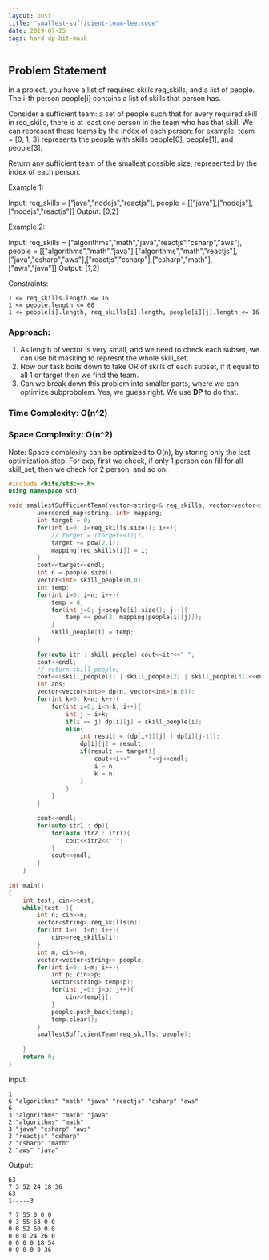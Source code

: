 ```yaml
---
layout: post
title: "smallest-sufficient-team-leetcode"
date: 2019-07-25
tags: hard dp bit-mask
---
```


## Problem Statement
In a project, you have a list of required skills req_skills, and a list of people.  The i-th person people[i] contains a list of skills that person has.

Consider a sufficient team: a set of people such that for every required skill in req_skills, there is at least one person in the team who has that skill.  We can represent these teams by the index of each person: for example, team = [0, 1, 3] represents the people with skills people[0], people[1], and people[3].

Return any sufficient team of the smallest possible size, represented by the index of each person.


Example 1:

Input: req_skills = ["java","nodejs","reactjs"], people = [["java"],["nodejs"],["nodejs","reactjs"]]
Output: [0,2]

Example 2:

Input: req_skills = ["algorithms","math","java","reactjs","csharp","aws"], people = [["algorithms","math","java"],["algorithms","math","reactjs"],["java","csharp","aws"],["reactjs","csharp"],["csharp","math"],["aws","java"]]
Output: [1,2]

 

Constraints:

    1 <= req_skills.length <= 16
    1 <= people.length <= 60
    1 <= people[i].length, req_skills[i].length, people[i][j].length <= 16


### Approach:
1. As length of vector is very small, and we need to check each subset, we can use bit masking to represnt the whole skill_set.
2. Now our task boils down to take OR of skills of each subset, if it equal to all 1 or target then we find the team.
3. Can we break down this problem into smaller parts, where we can optimize subprobolem. Yes, we guess right. We use **DP** to do that.

### Time Complexity: O(n^2)
### Space Complexity: O(n^2)
Note: Space complexity can be optimized to O(n), by storing only the last optimization step. For exp, first we check, if only 1 person can fill for all skill_set, then we check for 2 person, and so on.


```c++
#include <bits/stdc++.h>
using namespace std;

void smallestSufficientTeam(vector<string>& req_skills, vector<vector<string>>& people) {
        unordered_map<string, int> mapping;
        int target = 0;
        for(int i=0; i<req_skills.size(); i++){
            // target = (target<<1)|1;
            target += pow(2,i);
            mapping[req_skills[i]] = i;
        }
        cout<<target<<endl;
        int n = people.size();
        vector<int> skill_people(n,0);
        int temp;
        for(int i=0; i<n; i++){
            temp = 0;
            for(int j=0; j<people[i].size(); j++){
                temp += pow(2, mapping[people[i][j]]);
            }
            skill_people[i] = temp;
        }
        
        for(auto itr : skill_people) cout<<itr<<" ";
        cout<<endl;
        // return skill_people;
        cout<<(skill_people[1] | skill_people[2] | skill_people[3])<<endl;
        int ans;
        vector<vector<int>> dp(n, vector<int>(n,0));
        for(int k=0; k<n; k++){
            for(int i=0; i<n-k; i++){
                int j = i+k;
                if(i == j) dp[i][j] = skill_people[i];
                else{
                    int result = (dp[i+1][j] | dp[i][j-1]);
                    dp[i][j] = result;
                    if(result == target){
                        cout<<i<<"-----"<<j<<endl;
                        i = n;
                        k = n;
                    }
                }
            }
        }
        
        cout<<endl;
        for(auto itr1 : dp){
            for(auto itr2 : itr1){
                cout<<itr2<<" ";
            }
            cout<<endl;
        }
    }
    
int main()
{
    int test; cin>>test;
    while(test--){
        int n; cin>>n;
        vector<string> req_skills(n);
        for(int i=0; i<n; i++){
            cin>>req_skills[i];
        }
        int m; cin>>m;
        vector<vector<string>> people;
        for(int i=0; i<m; i++){
            int p; cin>>p;
            vector<string> temp(p);
            for(int j=0; j<p; j++){
                cin>>temp[j];
            }
            people.push_back(temp);
            temp.clear();
        }
        smallestSufficientTeam(req_skills, people);
        
    }
    return 0;
}
```


Input:
```
1
6 "algorithms" "math" "java" "reactjs" "csharp" "aws"
6
3 "algorithms" "math" "java"
2 "algorithms" "math" 
3 "java" "csharp" "aws"
2 "reactjs" "csharp"
2 "csharp" "math"
2 "aws" "java"
```

Output:
```
63
7 3 52 24 18 36 
63
1-----3

7 7 55 0 0 0 
0 3 55 63 0 0 
0 0 52 60 0 0 
0 0 0 24 26 0 
0 0 0 0 18 54 
0 0 0 0 0 36 
```


